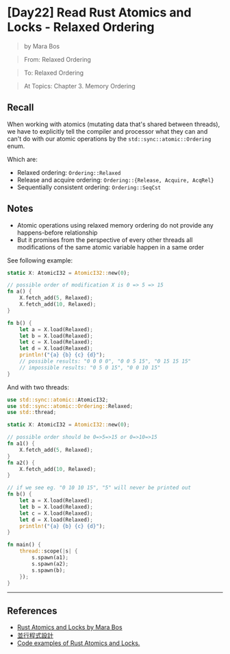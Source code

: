 # [Day22] Read Rust Atomics and Locks - Relaxed Ordering

> by Mara Bos

> From: Relaxed Ordering

> To: Relaxed Ordering

> At Topics: Chapter 3. Memory Ordering

## Recall

When working with atomics (mutating data that's shared between threads), we have to explicitly tell the compiler and processor what they can and can't do with our atomic operations by the `std::sync::atomic::Ordering` enum.

Which are:

- Relaxed ordering: `Ordering::Relaxed`
- Release and acquire ordering: `Ordering::{Release, Acquire, AcqRel}`
- Sequentially consistent ordering: `Ordering::SeqCst`

## Notes

- Atomic operations using relaxed memory ordering do not provide any happens-before relationship
- But it promises from the perspective of every other threads all modifications of the same atomic variable happen in a same order

See following example:

```rust
static X: AtomicI32 = AtomicI32::new(0);

// possible order of modification X is 0 => 5 => 15
fn a() {
    X.fetch_add(5, Relaxed);
    X.fetch_add(10, Relaxed);
}

fn b() {
    let a = X.load(Relaxed);
    let b = X.load(Relaxed);
    let c = X.load(Relaxed);
    let d = X.load(Relaxed);
    println!("{a} {b} {c} {d}");
    // possible results: "0 0 0 0", "0 0 5 15", "0 15 15 15"
    // impossible results: "0 5 0 15", "0 0 10 15"
}
```

And with two threads:

```rust
use std::sync::atomic::AtomicI32;
use std::sync::atomic::Ordering::Relaxed;
use std::thread;

static X: AtomicI32 = AtomicI32::new(0);

// possible order should be 0=>5=>15 or 0=>10=>15
fn a1() {
    X.fetch_add(5, Relaxed);
}
fn a2() {
    X.fetch_add(10, Relaxed);
}

// if we see eg. "0 10 10 15", "5" will never be printed out
fn b() {
    let a = X.load(Relaxed);
    let b = X.load(Relaxed);
    let c = X.load(Relaxed);
    let d = X.load(Relaxed);
    println!("{a} {b} {c} {d}");
}

fn main() {
    thread::scope(|s| {
        s.spawn(a1);
        s.spawn(a2);
        s.spawn(b);
    });
}
```

---

## References

- [Rust Atomics and Locks by Mara Bos](https://marabos.nl/atomics/)
- [並行程式設計](https://hackmd.io/@sysprog/concurrency/https%3A%2F%2Fhackmd.io%2F%40sysprog%2FS1AMIFt0D)
- [Code examples of Rust Atomics and Locks.](https://github.com/m-ou-se/rust-atomics-and-locks)
